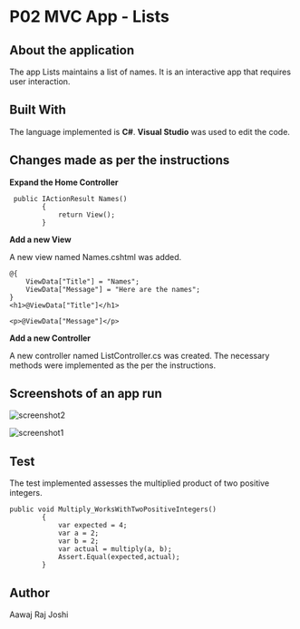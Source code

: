 # P02 MVC App - Lists


## About the application

The app Lists maintains a list of names. It is an interactive app that requires user interaction. 

## Built With 

The language implemented is **C#**. **Visual Studio** was used to edit the code.

## Changes made as per the instructions

**Expand the Home Controller**

```
 public IActionResult Names()
        {
            return View();
        }

```

**Add a new View**

A new view named Names.cshtml was added. 

```
@{
    ViewData["Title"] = "Names";
    ViewData["Message"] = "Here are the names";
}
<h1>@ViewData["Title"]</h1>

<p>@ViewData["Message"]</p>
```

**Add a new Controller**

A new controller named ListController.cs was created. The necessary methods were implemented as the per the instructions.


## Screenshots of an app run 

![screenshot2](https://user-images.githubusercontent.com/31771293/52508269-9af1e900-2bb9-11e9-98f2-d3a61040c5fb.png)

![screenshot1](https://user-images.githubusercontent.com/31771293/52508268-9af1e900-2bb9-11e9-8396-8f74a3b7f0c9.png)

## Test

The test implemented assesses the multiplied product of two positive integers.

```
public void Multiply_WorksWithTwoPositiveIntegers()
        {
            var expected = 4;
            var a = 2;
            var b = 2; 
            var actual = multiply(a, b);
            Assert.Equal(expected,actual);
        }
```

## Author
Aawaj Raj Joshi
